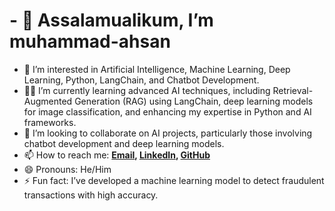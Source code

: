 # - 👋 Assalamualikum, I’m muhammad-ahsan
- 👀 I’m interested in Artificial Intelligence, Machine Learning, Deep Learning, Python, LangChain, and Chatbot Development.
- 🌱🌱 I’m currently learning advanced AI techniques, including Retrieval-Augmented Generation (RAG) using LangChain, deep learning models for image classification, and enhancing my expertise in Python and AI frameworks.
- 💞️ I’m looking to collaborate on AI projects, particularly those involving chatbot development and deep learning models.
- 📫 How to reach me: **[Email](mailto:muhammadahsanuetm143@gmail.com), [LinkedIn](https://www.linkedin.com/in/muhammad-ahsan-6b552b279), [GitHub](https://github.com/muhammad-ahsan12)** 
- 😄 Pronouns: He/Him
- ⚡ Fun fact: I’ve developed a machine learning model to detect fraudulent transactions with high accuracy.
